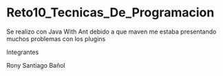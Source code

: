 # Reto10_Tecnicas_De_Programacion

Se realizo con Java With Ant debido a que maven me estaba presentando muchos problemas con los plugins

Integrantes

Rony Santiago Bañol
